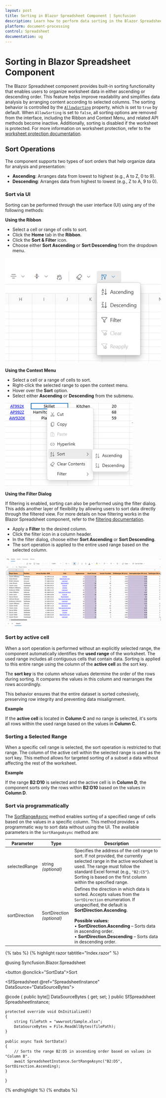 ```yaml
---
layout: post
title: Sorting in Blazor Spreadsheet Component | Syncfusion
description: Learn how to perform data sorting in the Blazor Spreadsheet component, including multi-column sorting,custom sort orders, and more.
platform: document-processing
control: Spreadsheet
documentation: ug
---
```


# Sorting in Blazor Spreadsheet Component

The Blazor Spreadsheet component provides built-in sorting functionality that enables users to organize worksheet data in either ascending or descending order. This feature helps improve readability and simplifies data analysis by arranging content according to selected columns. The sorting behavior is controlled by the [`AllowSorting`](https://help.syncfusion.com/cr/blazor/Syncfusion.Blazor.Spreadsheet.SfSpreadsheet.html#Syncfusion_Blazor_Spreadsheet_SfSpreadsheet_AllowSorting) property, which is set to `true` by default. When `AllowSorting` is set to `false`, all sorting options are removed from the interface, including the Ribbon and Context Menu, and related API methods become inactive. Additionally, sorting is disabled if the worksheet is protected. For more information on worksheet protection, refer to the [worksheet protection documentation](./protection#protect-sheet).

## Sort Operations

The component supports two types of sort orders that help organize data for analysis and presentation:

*   **Ascending**: Arranges data from lowest to highest (e.g., A to Z, 0 to 9).
*   **Descending**: Arranges data from highest to lowest (e.g., Z to A, 9 to 0).

### Sort via UI

Sorting can be performed through the user interface (UI) using any of the following methods:

**Using the Ribbon**

- Select a cell or range of cells to sort.
- Click the **Home** tab in the **Ribbon**.
- Click the **Sort & Filter** icon.
- Choose either **Sort Ascending** or **Sort Descending** from the dropdown menu.

![Sort option via Ribbon](./images/ribbon-sort.png)

**Using the Context Menu**

- Select a cell or a range of cells to sort.
- Right-click the selected range to open the context menu.
- Hover over the **Sort** option.
- Select either **Ascending** or **Descending** from the submenu.

![Sort option via Context Menu](./images/contextmenu-sort.png)

**Using the Filter Dialog**

If filtering is enabled, sorting can also be performed using the filter dialog. This adds another layer of flexibility by allowing users to sort data directly through the filtered view. For more details on how filtering works in the Blazor Spreadsheet component, refer to the [filtering documentation](./filtering).


- Apply a **Filter** to the desired column.
- Click the filter icon in a column header.
- In the filter dialog, choose either **Sort Ascending** or **Sort Descending**.
- The sort operation is applied to the entire used range based on the selected column.

![Sort option via Filter Dialog](./images/filter-dialog-sort.gif)

### Sort by active cell

When a sort operation is performed without an explicitly selected range, the component automatically identifies the **used range** of the worksheet. The used range includes all contiguous cells that contain data. Sorting is applied to this entire range using the column of the **active cell** as the sort key.

The **sort key** is the column whose values determine the order of the rows during sorting. It compares the values in this column and rearranges the rows accordingly.

This behavior ensures that the entire dataset is sorted cohesively, preserving row integrity and preventing data misalignment.

**Example**

If the **active cell** is located in **Column C** and no range is selected, it's sorts all rows within the used range based on the values in **Column C**.

### Sorting a Selected Range

When a specific cell range is selected, the sort operation is restricted to that range. The column of the active cell within the selected range is used as the sort key. This method allows for targeted sorting of a subset a data without affecting the rest of the worksheet.

**Example**

If the range **B2:D10** is selected and the active cell is in **Column D**, the component sorts only the rows within **B2:D10** based on the values in **Column D**.

### Sort via programmatically

The [SortRangeAsync](https://help.syncfusion.com/cr/blazor/Syncfusion.Blazor.Spreadsheet.SfSpreadsheet.html#Syncfusion_Blazor_Spreadsheet_SfSpreadsheet_SortRangeAsync_System_String_Syncfusion_Blazor_Spreadsheet_SortDirection_) method enables sorting of a specified range of cells based on the values in a specific column. This method provides a programmatic way to sort data without using the UI. The available parameters in the `SortRangeAsync` method are:

| **Parameter**     | **Type**                   | **Description** |
|-------------------|----------------------------|-----------------|
| selectedRange   | string *(optional)*       | Specifies the address of the cell range to sort. If not provided, the currently selected range in the active worksheet is used. The range must follow the standard Excel format (e.g., `"B2:C5"`). Sorting is based on the first column within the specified range. |
| sortDirection   | SortDirection *(optional)* | Defines the direction in which data is sorted. Accepts values from the `SortDirection` enumeration. If unspecified, the default is **SortDirection.Ascending**.<br><br>**Possible values:**<br>• **SortDirection.Ascending** – Sorts data in ascending order.<br>• **SortDirection.Descending** – Sorts data in descending order. |

{% tabs %}
{% highlight razor tabtitle="Index.razor" %}

@using Syncfusion.Blazor.Spreadsheet

<button @onclick="SortData">Sort</button>

<SfSpreadsheet @ref="SpreadsheetInstance" DataSource="DataSourceBytes">
    <SpreadsheetRibbon></SpreadsheetRibbon>
</SfSpreadsheet>

@code {
    public byte[] DataSourceBytes { get; set; }
    public SfSpreadsheet SpreadsheetInstance;

    protected override void OnInitialized()
    {
        string filePath = "wwwroot/Sample.xlsx";
        DataSourceBytes = File.ReadAllBytes(filePath);
    }

    public async Task SortData()
    {
        // Sorts the range B2:D5 in ascending order based on values in "Column B".
        await SpreadsheetInstance.SortRangeAsync("B2:D5", SortDirection.Ascending);
    }
}

{% endhighlight %}
{% endtabs %}
